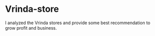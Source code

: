 # Vrinda-store
I analyzed the Vrinda stores and provide some best recommendation to grow profit and business.
